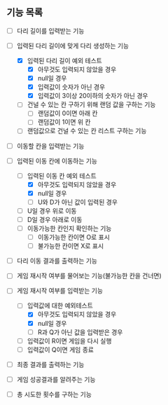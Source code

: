 ## 기능 목록
- [ ] 다리 길이를 입력받는 기능 
- [ ] 입력된 다리 길이에 맞게 다리 생성하는 기능
  - [X] 입력된 다리 길이 예외 테스트
    - [X] 아무것도 입력되지 않았을 경우
    - [X] null일 경우
    - [X] 입력값이 숫자가 아닌 경우
    - [X] 입력값이 3이상 20이하의 숫자가 아닌 경우
  - [ ] 건널 수 있는 칸 구하기 위해 랜덤 값을 구하는 기능
    - [ ] 랜덤값이 0이면 아래 칸
    - [ ] 랜덤값이 1이면 위 칸
  - [ ] 랜덤값으로 건널 수 있는 칸 리스트 구하는 기능
- [ ] 이동할 칸을 입력받는 기능
- [ ] 입력된 이동 칸에 이동하는 기능
  - [ ] 입력된 이동 칸 예외 테스트
    - [X] 아무것도 입력되지 않았을 경우
    - [X] null일 경우
    - [ ] U와 D가 아닌 값이 입력된 경우
  - [ ] U일 경우 위로 이동
  - [ ] D일 경우 아래로 이동
  - [ ] 이동가능한 칸인지 확인하는 기능
    - [ ] 이동가능한 칸이면 O로 표시
    - [ ] 불가능한 칸이면 X로 표시
- [ ] 다리 이동 결과를 출력하는 기능
- [ ] 게임 재시작 여부를 물어보는 기능(불가능한 칸을 건너면)
- [ ] 게임 재시작 여부를 입력받는 기능
  - [ ] 입력값에 대한 예외테스트
    - [X] 아무것도 입력되지 않았을 경우
    - [X] null일 경우
    - [ ] R과 Q가 아닌 값을 입력받은 경우
  - [ ] 입력값이 R이면 게임을 다시 실행
  - [ ] 입력값이 Q이면 게임 종료
- [ ] 최종 결과를 출력하는 기능 
- [ ] 게임 성공결과를 알려주는 기능
- [ ] 총 시도한 횟수를 구하는 기능

    